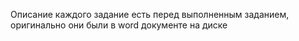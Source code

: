 Описание каждого задание есть перед выполненным заданием, оригинально они были в word документе на диске
